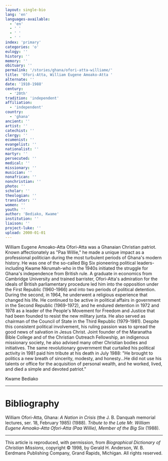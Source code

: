 ```yaml
---
layout: single-bio
lang: 'en'
languages-available:
  - 'en'
  - ' '
  - ' '
  - ' '
index: 'primary'
categories: 'o'
eulogy: ''
history: ''
memory: ''
obituary: ''
permalink: '/stories/ghana/ofori-atta-williame/'
title: 'Ofori-Atta, William Eugene Amoako-Atta '
alternate: ''
date: '1910-1988'
century:
  - '20th'
tradition: 'independent'
affiliation:
  - 'independent'
country:
  - 'ghana'
ancient: ''
artist: ''
catechist: ''
clergy: ''
ecumenist: ''
evangelist: ''
nationalist: ''
martyr: ''
persecuted: ''
medical: ''
missionary: ''
musician: ''
nonafrican: ''
nonchristian: ''
photo: ''
scholar: ''
theologian: ''
translator: ''
women: ''
youth: ''
author: 'Bediako, Kwame'
institution: ''
liaison: ''
project-luke: ''
upload: 2000-01-01
---
```



William Eugene Amoako-Atta Ofori-Atta was a Ghanaian Christian patriot. Known affectionately as "Paa Willie," he made a unique impact as a professional politician during the most turbulent periods of Ghana's modern history. He was one of the so-called Big Six pioneering political leaders-including Kwame Nkrumah-who in the 1940s initiated the struggle for Ghana's independence from British rule. A graduate in economics from Cambridge University and trained barrister, Ofori-Atta's admiration for the ideals of British parliamentary procedure led him into the opposition under the First Republic (1960-1966) and into two periods of political detention. During the second, in 1964, he underwent a religious experience that changed his life. He continued to be active in political affairs in government in the Second Republic (1969-1972), and he endured detention in 1972 and 1978 as a leader of the People's Movement for Freedom and Justice that had been founded to resist the new military junta. He also served as chairman of the Council of State in the Third Republic (1979-1981). Despite this consistent political involvement, his ruling passion was to spread the good news of salvation in Jesus Christ. Joint founder of the Maranatha Bible College and of the Christian Outreach Fellowship, an indigenous missionary society, he also advised many other Christian bodies and initiatives. The same revolutionary government that curtailed his political activity in 1981 paid him tribute at his death in July 1988: "He brought to politics a new breath of sincerity, modesty, and honesty...He did not use his talents or office for the acquisition of personal wealth, and he worked, lived, and died a simple and devoted patriot."

Kwame Bediako

---

# Bibliography

William Ofori-Atta, Ghana: *A Nation in Crisis* (the J. B. Danquah memorial lectures, ser. 18, February 1985) (1988). *Tribute to the Late Mr. William Eugene Amoako-Atta Ofori-Atta (Paa Willie), Member of the Big Six* (1988).

---

This article is reproduced, with permission, from *Biographical Dictionary of Christian Missions*, copyright © 1998, by Gerald H. Anderson, W. B. Eerdmans Publishing Company, Grand Rapids, Michigan. All rights reserved.